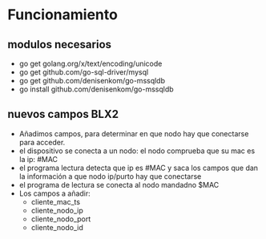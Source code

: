 # Funcionamiento

## modulos necesarios

- go get golang.org/x/text/encoding/unicode
- go get github.com/go-sql-driver/mysql
- go get github.com/denisenkom/go-mssqldb
- go install github.com/denisenkom/go-mssqldb

## nuevos campos BLX2

- Añadimos campos, para determinar en que nodo hay que conectarse para acceder. 
- el dispositivo se conecta a un nodo: el nodo comprueba que su mac es la ip: #MAC
- el programa lectura detecta que ip es #MAC y saca los campos que dan la información a que nodo ip/purto hay que conectarse
- el programa de lectura se conecta al nodo mandadno $MAC
- Los campos a añadir:
  - cliente_mac_ts
  - cliente_nodo_ip
  - cliente_nodo_port
  - cliente_nodo_id